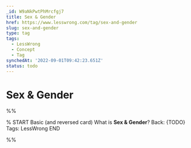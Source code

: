 ```yaml
---
_id: W9aNkPwtPhMrcfgj7
title: Sex & Gender
href: https://www.lesswrong.com/tag/sex-and-gender
slug: sex-and-gender
type: tag
tags:
  - LessWrong
  - Concept
  - Tag
synchedAt: '2022-09-01T09:42:23.651Z'
status: todo
---
```


# Sex & Gender


%%

% START
Basic (and reversed card)
What is **Sex & Gender**?
Back: {TODO}
Tags: LessWrong
END

%%
	
